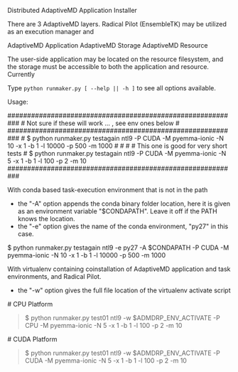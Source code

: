 
Distributed AdaptiveMD Application Installer

There are 3 AdaptiveMD layers. Radical Pilot (EnsembleTK)  may be utilized as 
an execution manager and 

AdaptiveMD Application
AdaptiveMD Storage
AdaptiveMD Resource

The user-side application may be located on the resource filesystem, and the 
storage must be accessible to both the application and resource. Currently


Type `python runmaker.py [ --help || -h ]` to see all options available.



Usage: 

\###########################################################
\#   Not sure if these will work ... , see env ones below  #
\###########################################################
\#  $ python runmaker.py testagain ntl9 -P CUDA -M pyemma-ionic -N 10 -x 1 -b 1 -l 10000 -p 500 -m 1000
\#
\#
\# # This one is good for very short tests
\#  $ python runmaker.py testagain ntl9 -P CUDA -M pyemma-ionic -N 5 -x 1 -b 1 -l 100 -p 2 -m 10
\###########################################################

 With conda based task-execution environment that is not in the path
  - the "-A" option appends the conda binary folder location, here it is given as an
    environment variable "$CONDAPATH". Leave it off if the PATH knows the location.
  - the "-e" option gives the name of the conda environment, "py27" in this case.

  $ python runmaker.py testagain ntl9 -e py27 -A $CONDAPATH -P CUDA -M pyemma-ionic -N 10 -x 1 -b 1 -l 10000 -p 500 -m 1000


 With virtualenv containing coinstallation of AdaptiveMD application and task environments, and Radical Pilot.
  - the "-w" option gives the full file location of the virtualenv activate script

 \# CPU Platform
 > $ python runmaker.py test01 ntl9 -w $ADMDRP_ENV_ACTIVATE -P CPU -M pyemma-ionic -N 5 -x 1 -b 1 -l 100 -p 2 -m 10

 \# CUDA Platform
 > $ python runmaker.py test01 ntl9 -w $ADMDRP_ENV_ACTIVATE -P CUDA -M pyemma-ionic -N 5 -x 1 -b 1 -l 100 -p 2 -m 10


